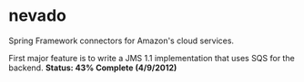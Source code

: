 nevado
======

Spring Framework connectors for Amazon's cloud services.

First major feature is to write a JMS 1.1 implementation that uses SQS for the backend.  **Status: 43% Complete (4/9/2012)**
